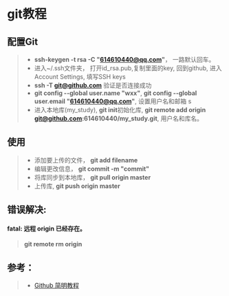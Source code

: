 # git教程

## 配置Git
> + **ssh-keygen -t rsa -C "614610440@qq.com"**， 一路默认回车。
> + 进入~/.ssh文件夹， 打开id_rsa.pub,复制里面的key, 回到github, 进入Account Settings, 填写SSH keys
> + **ssh -T git@github.com** 验证是否连接成功
> + **git config --global user.name "wxx"**,  **git config --global user.email "614610440@qq.com"**,  设置用户名和邮箱  s
> + 进入本地库(my_study), **git init**初始化库, **git remote add origin git@github.com:614610440/my_study.git**, 用户名和库名。

## 使用
> + 添加要上传的文件， **git add filename**
> + 编辑更改信息， **git commit -m "commit"**
> + 将库同步到本地库， **git pull origin master**
> + 上传库, **git push origin master**


## 错误解决:

#### fatal: 远程 origin 已经存在。
> **git remote rm origin**

##  参考：
> + [Github 简明教程](http://www.runoob.com/w3cnote/git-guide.html)
